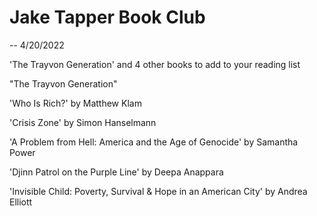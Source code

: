 # Jake Tapper Book Club

-- 4/20/2022

'The Trayvon Generation' and 4 other books to add to your reading list

 "The Trayvon Generation"

'Who Is Rich?' by Matthew Klam

'Crisis Zone' by Simon Hanselmann

'A Problem from Hell: America and the Age of Genocide' by Samantha Power

'Djinn Patrol on the Purple Line' by Deepa Anappara

'Invisible Child: Poverty, Survival & Hope in an American City' by Andrea Elliott
